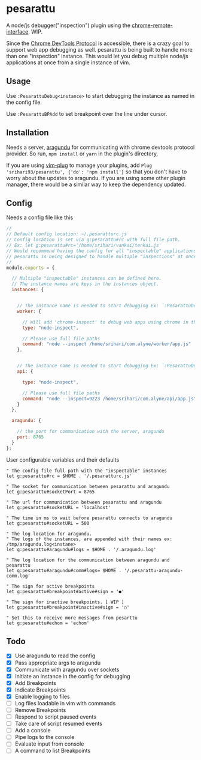 # pesarattu
A node/js debugger("inspection") plugin using the [chrome-remote-interface](https://www.npmjs.com/package/chrome-remote-interface). WIP.

Since the [Chrome DevTools Protocol](https://chromedevtools.github.io/devtools-protocol/) is accessible, there is a crazy goal to support web app debugging as well. pesarattu is being built to handle more than one "inspection" instance. This would let you debug multiple node/js applications at once from a single instance of vim.

## Usage

Use `:PesarattuDebug<instance>` to start debugging the instance as named in the config file.

Use `:PesarattuBPAdd` to set breakpoint over the line under cursor.

## Installation

Needs a server, [aragundu](https://github.com/srihari93/aragundu) for communicating with chrome devtools protocol provider. So run, `npm install` or `yarn` in the plugin's directory,

If you are using [vim-plug](https://github.com/junegunn/vim-plug) to manage your plugins, add `Plug 'srihari93/pesarattu', {'do': 'npm install'}` so that you don't have to worry about the updates to aragundu.
If you are using some other plugin manager, there would be a similar way to keep the dependency updated.

## Config

Needs a config file like this
```javascript
//
// Default config location: ~/.pesaratturc.js
// Config location is set via g:pesarattu#rc with full file path.
// Ex: let g:pesarattu#rc='/home/srihari/vankai/tenkai.js'
// Would recommend having the config for all "inspectable" applications at one place.
// pesarattu is being designed to handle multiple "inspections" at once.
//
module.exports = {

  // Multiple "inspectable" instances can be defined here.
  // The instance names are keys in the instances object.
  instances: {


    // The instance name is needed to start debugging Ex: `:PesarattuDebugworker`
    worker: {

      // Will add 'chrome-inspect' to debug web apps using chrome in the very far future.
      type: "node-inspect",

      // Please use full file paths
      command: "node --inspect /home/srihari/com.alyne/worker/app.js"
    },


    // The instance name is needed to start debugging Ex: `:PesarattuDebugapi`
    api: {

      type: "node-inspect",

      // Please use full file paths
      command: "node --inspect=9223 /home/srihari/com.alyne/api/app.js"
    }
  },

  aragundu: {

    // the port for communication with the server, aragundu
    port: 8765
  }
};
```

User configurable variables and their defaults
```vim
" The config file full path with the "inspectable" instances
let g:pesarattu#rc = $HOME . '/.pesaratturc.js'

" The socket for communication between pesarattu and aragundu
let g:pesarattu#socketPort = 8765

" The url for communication between pesarattu and aragundu
let g:pesarattu#socketURL = 'localhost'

" The time in ms to wait before pesarattu connects to aragundu
let g:pesarattu#socketURL = 500

" The log location for aragundu.
" The logs of the instances, are appended with their names ex: /tmp/aragundu.log<instane>
let g:pesarattu#aragundu#logs = $HOME . '/.aragundu.log'

" The log location for the communication between aragundu and pesarattu
let g:pesarattu#aragundu#comm#logs= $HOME . '/.pesarattu-aragundu-comm.log'

" The sign for active breakpoints
let g:pesarattu#breakpoint#active#sign = '●'

" The sign for inactive breakpoints. [ WIP ]
let g:pesarattu#breakpoint#inactive#sign = '○'

" Set this to receive more messages from pesarttu
let g:pesarattu#echom = 'echom'
```

## Todo
- [x] Use aragundu to read the config
- [x] Pass appropriate args to aragundu
- [x] Communicate with aragundu over sockets
- [x] Initiate an instance in the config for debugging
- [x] Add Breakpoints
- [x] Indicate Breakpoints
- [x] Enable logging to files
- [ ] Log files loadable in vim with commands
- [ ] Remove Breakpoints
- [ ] Respond to script paused events
- [ ] Take care of script resumed events
- [ ] Add a console
- [ ] Pipe logs to the console
- [ ] Evaluate input from console
- [ ] A command to list Breakpoints
